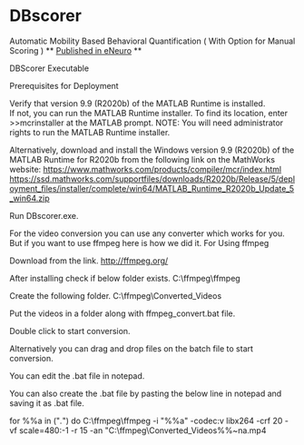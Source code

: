 # DBscorer
Automatic Mobility Based Behavioral Quantification ( With Option for Manual Scoring )
** [Published in eNeuro](https://doi.org/10.1523/ENEURO.0305-21.2021) **


DBScorer Executable

Prerequisites for Deployment 

Verify that version 9.9 (R2020b) of the MATLAB Runtime is installed.   
If not, you can run the MATLAB Runtime installer.
To find its location, enter
	>>mcrinstaller
at the MATLAB prompt.
NOTE: You will need administrator rights to run the MATLAB Runtime installer. 

Alternatively, download and install the Windows version 9.9 (R2020b) of the MATLAB Runtime for R2020b  from the following link on the MathWorks website:
https://www.mathworks.com/products/compiler/mcr/index.html
https://ssd.mathworks.com/supportfiles/downloads/R2020b/Release/5/deployment_files/installer/complete/win64/MATLAB_Runtime_R2020b_Update_5_win64.zip

Run DBscorer.exe.

For the video conversion you can use any converter which works for you. But if you want to use ffmpeg here is how we did it.
For Using ffmpeg

Download from the link.
http://ffmpeg.org/

After installing check if below folder exists.
C:\ffmpeg\ffmpeg

Create the following folder.
C:\ffmpeg\Converted_Videos

Put the videos in a folder along with ffmpeg_convert.bat file.

Double click to start conversion.

Alternatively you can drag and drop files on the batch file to start conversion.

You can edit the .bat file in notepad.

You can also create the .bat file by pasting the below line in notepad and saving it as .bat file.


for %%a in ("*.*") do C:\ffmpeg\ffmpeg -i "%%a" -codec:v libx264 -crf 20 -vf scale=480:-1 -r 15 -an "C:\ffmpeg\Converted_Videos\%%~na.mp4
